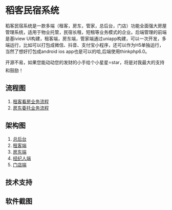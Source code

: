 # 稻客民宿系统
稻客民宿系统是一款多端（租客，房东，管家，总后台，门店）功能全面强大房屋管理系统，适用于物业托管，民宿长租，短租等业务模式的企业。后端管理的前端是基iview UI构建，租客端，房东端，管家端通过uniapp构建，可以一次开发，多端运行，比如可以打包成微信、抖音、支付宝小程序，还可以作为H5单独运行，当然了想好打包成android ios app也是可以的哈,后端使用thinkphp6.0。

开源不易，如果您能动动您的发财的小手给个小星星⭐star，将是对我最大的支持和鼓励！

## 流程图
1.  [租客看房业务流程 ]()
2.  [房东委托业务流程 ]()

## 架构图
1.  [总后台 ]()
2.  [租客端 ]()
3.  [房东端 ]()
4.  [经纪人端]()
5.  [门店端]()

## 技术支持


## 软件截图
